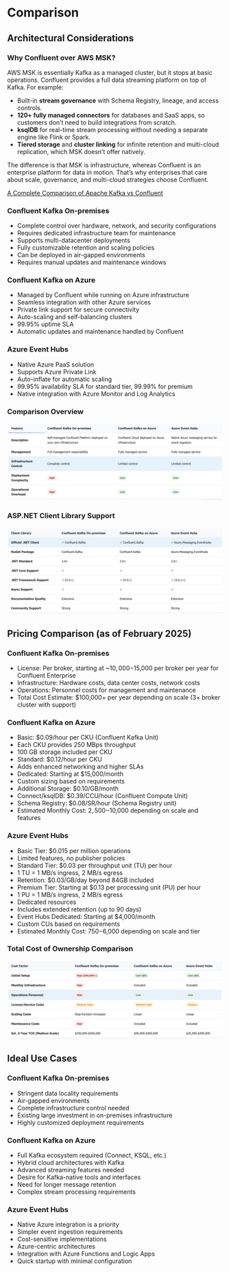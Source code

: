 # Comparison

## Architectural Considerations

### Why Confluent over AWS MSK?

AWS MSK is essentially Kafka as a managed cluster, but it stops at basic operations. Confluent provides a full data streaming platform on top of Kafka. For example:

- Built-in **stream governance** with Schema Registry, lineage, and access controls.
- **120+ fully managed connectors** for databases and SaaS apps, so customers don’t need to build integrations from scratch.
- **ksqlDB** for real-time stream processing without needing a separate engine like Flink or Spark.
- **Tiered storage** and **cluster linking** for infinite retention and multi-cloud replication, which MSK doesn’t offer natively.

The difference is that MSK is infrastructure, whereas Confluent is an enterprise platform for data in motion. That’s why enterprises that care about scale, governance, and multi-cloud strategies choose Confluent.

[A Complete Comparison of Apache Kafka vs Confluent](https://www.confluent.io/apache-kafka-vs-confluent/)

### Confluent Kafka On-premises

- Complete control over hardware, network, and security configurations
- Requires dedicated infrastructure team for maintenance
- Supports multi-datacenter deployments
- Fully customizable retention and scaling policies
- Can be deployed in air-gapped environments
- Requires manual updates and maintenance windows

### Confluent Kafka on Azure

- Managed by Confluent while running on Azure infrastructure
- Seamless integration with other Azure services
- Private link support for secure connectivity
- Auto-scaling and self-balancing clusters
- 99.95% uptime SLA
- Automatic updates and maintenance handled by Confluent

### Azure Event Hubs

- Native Azure PaaS solution
- Supports Azure Private Link
- Auto-inflate for automatic scaling
- 99.95% availability SLA for standard tier, 99.99% for premium
- Native integration with Azure Monitor and Log Analytics

### Comparison Overview

![Comparison Overview](../../media/Screenshot%202025-02-27%20at%206.55.15%20PM.jpg)

### ASP.NET Client Library Support

![ASP.NET Client Library Support](../../media/Screenshot%202025-02-27%20at%206.55.54%20PM.jpg)

## Pricing Comparison (as of February 2025)

### Confluent Kafka On-premises

- License: Per broker, starting at ~$10,000-$15,000 per broker per year for Confluent Enterprise
- Infrastructure: Hardware costs, data center costs, network costs
- Operations: Personnel costs for management and maintenance
- Total Cost Estimate: $100,000+ per year depending on scale (3+ broker cluster with support)

### Confluent Kafka on Azure

- Basic: $0.09/hour per CKU (Confluent Kafka Unit)
- Each CKU provides 250 MBps throughput
- 100 GB storage included per CKU
- Standard: $0.12/hour per CKU
- Adds enhanced networking and higher SLAs
- Dedicated: Starting at $15,000/month
- Custom sizing based on requirements
- Additional Storage: $0.10/GB/month
- Connect/ksqlDB: $0.39/CCU/hour (Confluent Compute Unit)
- Schema Registry: $0.08/SR/hour (Schema Registry unit)
- Estimated Monthly Cost: $2,500-$10,000 depending on scale and features

### Azure Event Hubs

- Basic Tier: $0.015 per million operations
- Limited features, no publisher policies
- Standard Tier: $0.03 per throughput unit (TU) per hour
- 1 TU = 1 MB/s ingress, 2 MB/s egress
- Retention: $0.03/GB/day beyond 84GB included
- Premium Tier: Starting at $0.13 per processing unit (PU) per hour
- 1 PU = 1 MB/s ingress, 2 MB/s egress
- Dedicated resources
- Includes extended retention (up to 90 days)
- Event Hubs Dedicated: Starting at $4,000/month
- Custom CUs based on requirements
- Estimated Monthly Cost: $750-$6,000 depending on scale and tier

### Total Cost of Ownership Comparison

![Total Cost of Ownership Comparison](../../media/Screenshot%202025-02-27%20at%206.56.47%20PM.jpg)

## Ideal Use Cases

### Confluent Kafka On-premises

- Stringent data locality requirements
- Air-gapped environments
- Complete infrastructure control needed
- Existing large investment in on-premises infrastructure
- Highly customized deployment requirements

### Confluent Kafka on Azure

- Full Kafka ecosystem required (Connect, KSQL, etc.)
- Hybrid cloud architectures with Kafka
- Advanced streaming features needed
- Desire for Kafka-native tools and interfaces
- Need for longer message retention
- Complex stream processing requirements

### Azure Event Hubs

- Native Azure integration is a priority
- Simpler event ingestion requirements
- Cost-sensitive implementations
- Azure-centric architectures
- Integration with Azure Functions and Logic Apps
- Quick startup with minimal configuration
